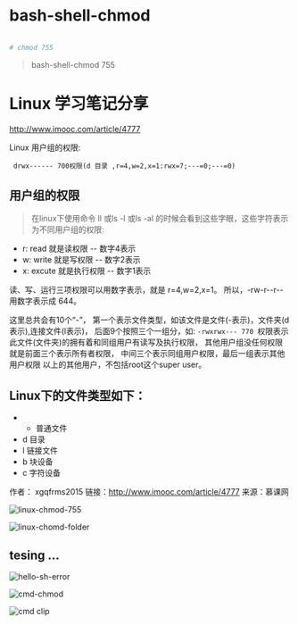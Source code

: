 # bash-shell-chmod

```sh
    
# chmod 755
```


> bash-shell-chmod 755




# Linux 学习笔记分享

http://www.imooc.com/article/4777

Linux 用户组的权限:

` drwx------ 700权限(d 目录 ,r=4,w=2,x=1:rwx=7;---=0;---=0)`

## 用户组的权限

> 在linux下使用命令 ll 或ls -l 或ls -al 的时候会看到这些字眼，这些字符表示为不同用户组的权限:

* r: read 就是读权限 -- 数字4表示
* w: write 就是写权限 -- 数字2表示
* x: excute 就是执行权限 -- 数字1表示

读、写、运行三项权限可以用数字表示，就是 r=4,w=2,x=1。
所以，-rw-r--r-- 用数字表示成 644。

这里总共会有10个“-”，
第一个表示文件类型，如该文件是文件(-表示)，文件夹(d表示),连接文件(l表示)，
后面9个按照三个一组分，如:
`-rwxrwx--- 770 `权限表示此文件(文件夹)的拥有着和同组用户有读写及执行权限，
其他用户组没任何权限
就是前面三个表示所有者权限，
中间三个表示同组用户权限，最后一组表示其他用户权限
以上的其他用户，不包括root这个super user。

## Linux下的文件类型如下：

* - 普通文件
* d 目录
* l 链接文件
* b 块设备
* c 字符设备



作者： xgqfrms2015 
链接：http://www.imooc.com/article/4777
来源：慕课网


![linux-chmod-755](https://user-images.githubusercontent.com/18028768/26973351-aad01b90-4d48-11e7-9911-59dcd44a8f61.png)

![linux-chomd-folder](https://user-images.githubusercontent.com/18028768/26973352-aad08aa8-4d48-11e7-8b6f-2e461130c3e9.png)




## tesing ...



![hello-sh-error](https://user-images.githubusercontent.com/18028768/26973349-aacdae78-4d48-11e7-8cc8-45ca293e665e.png)


![cmd-chmod](https://user-images.githubusercontent.com/18028768/26973406-fb12ca1c-4d48-11e7-9fc0-7fe8e4f9d734.png)


![cmd clip](https://user-images.githubusercontent.com/18028768/26973350-aace0d50-4d48-11e7-9db3-ad3d07559a77.png)



